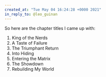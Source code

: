 ```yaml
---
created_at: "Tue May 04 16:24:28 +0000 2021"
in_reply_to: @leo_guinan
---
```


So here are the chapter titles I came up with:
1. King of the Nerds
2. A Taste of Failure
3. The Triumphant Return
4. Into Hiding
5. Entering the Matrix
6. The Showdown
7. Rebuilding My World